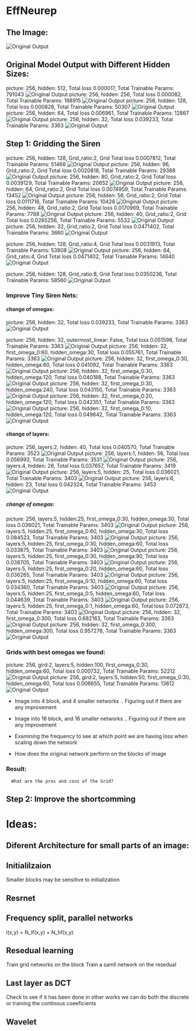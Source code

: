 # EffNeurep
## The Image:
![Original Output](./images/image.jpg?raw=true "Original Model")
## Original Model Output with Different Hidden Sizes:
picture: 256, hidden: 512, Total loss 0.000017, Total Trainable Params: 791043
![Original Output](./images/original_output(0).jpg?raw=true "Original Model")
picture: 256, hidden: 256, Total loss 0.000082, Total Trainable Params: 198915
![Original Output](./images/original_output.jpg?raw=true "Original Model")
picture: 256, hidden: 128, Total loss 0.000828, Total Trainable Params: 50307
![Original Output](./images/original_output(1).jpg?raw=true "Original Model")
picture: 256, hidden: 64, Total loss 0.006961, Total Trainable Params: 12867
![Original Output](./images/original_output(2).jpg?raw=true "Original Model")
picture: 256, hidden: 32, Total loss 0.039233, Total Trainable Params: 3363
![Original Output](./images/original_output(3).jpg?raw=true "Original Model")

## Step 1: Gridding the Siren
picture: 256, hidden: 128, Grid_ratio:2, Grid Total loss 0.0007812, Total Trainable Params: 51468
![Original Output](./images/grid_result1.jpg?raw=true "Original Model")
picture: 256, hidden: 96, Grid_ratio:2, Grid Total loss 0.0020818, Total Trainable Params: 29388
![Original Output](./images/grid_result4.jpg?raw=true "Original Model")
picture: 256, hidden: 80, Grid_ratio:2, Grid Total loss 0.0039129, Total Trainable Params: 20652
![Original Output](./images/grid_result5.jpg?raw=true "Original Model")
picture: 256, hidden: 64, Grid_ratio:2, Grid Total loss 0.0074959, Total Trainable Params: 13452
![Original Output](./images/grid_result6.jpg?raw=true "Original Model")
picture: 256, hidden: 56, Grid_ratio:2, Grid Total loss 0.0111716, Total Trainable Params: 10428
![Original Output](./images/grid_result7.jpg?raw=true "Original Model")
picture: 256, hidden: 48, Grid_ratio:2, Grid Total loss 0.0170969, Total Trainable Params: 7788
![Original Output](./images/grid_result8.jpg?raw=true "Original Model")
picture: 256, hidden: 40, Grid_ratio:2, Grid Total loss 0.0265256, Total Trainable Params: 5532
![Original Output](./images/grid_result9.jpg?raw=true "Original Model")
picture: 256, hidden: 32, Grid_ratio:2, Grid Total loss 0.0471402, Total Trainable Params: 3660
![Original Output](./images/grid_result10.jpg?raw=true "Original Model")

picture: 256, hidden: 128, Grid_ratio:4, Grid Total loss 0.0031913, Total Trainable Params: 53808
![Original Output](./images/grid_result2.jpg?raw=true "Original Model")
picture: 256, hidden: 64, Grid_ratio:4, Grid Total loss 0.0471402, Total Trainable Params: 14640
![Original Output](./images/grid_result11.jpg?raw=true "Original Model")

picture: 256, hidden: 128, Grid_ratio:8, Grid Total loss 0.0350236, Total Trainable Params: 58560
![Original Output](./images/grid_result3.jpg?raw=true "Original Model")

### Improve Tiny Siren Nets:
#### change of omegas:
picture: 256, hidden: 32, Total loss 0.039233, Total Trainable Params: 3363
![Original Output](./images/original_output(3).jpg?raw=true "Original Model")

picture: 256, hidden: 32, outermost_linear: False, Total loss 0.051598, Total Trainable Params: 3363
![Original Output](./images/tiny_output.jpg?raw=true "Original Model")
picture: 256, hidden: 32, first_omega_0:60, hidden_omega:30, Total loss 0.055761, Total Trainable Params: 3363
![Original Output](./images/tiny_output3.jpg?raw=true "Original Model")
picture: 256, hidden: 32, first_omega_0:30, hidden_omega:60, Total loss 0.041092, Total Trainable Params: 3363
![Original Output](./images/tiny_output4.jpg?raw=true "Original Model")
picture: 256, hidden: 32, first_omega_0:30, hidden_omega:120, Total loss 0.040188, Total Trainable Params: 3363
![Original Output](./images/tiny_output5.jpg?raw=true "Original Model")
picture: 256, hidden: 32, first_omega_0:30, hidden_omega:240, Total loss 0.043150, Total Trainable Params: 3363
![Original Output](./images/tiny_output6.jpg?raw=true "Original Model")
picture: 256, hidden: 32, first_omega_0:20, hidden_omega:120, Total loss 0.042351, Total Trainable Params: 3363
![Original Output](./images/tiny_output7.jpg?raw=true "Original Model")
picture: 256, hidden: 32, first_omega_0:10, hidden_omega:120, Total loss 0.049642, Total Trainable Params: 3363
![Original Output](./images/tiny_output8.jpg?raw=true "Original Model")
#### change of layers:
picture: 256, layers:2, hidden: 40, Total loss 0.040570, Total Trainable Params: 3523
![Original Output](./images/tiny_output9.jpg?raw=true "Original Model")
picture: 256, layers:1, hidden: 56, Total loss 0.056993, Total Trainable Params: 3531
![Original Output](./images/tiny_output10.jpg?raw=true "Original Model")
picture: 256, layers:4, hidden: 28, Total loss 0.037657, Total Trainable Params: 3419
![Original Output](./images/tiny_output11.jpg?raw=true "Original Model")
picture: 256, layers:5, hidden: 25, Total loss 0.036021, Total Trainable Params: 3403
![Original Output](./images/tiny_output12.jpg?raw=true "Original Model")
picture: 256, layers:6, hidden: 23, Total loss 0.042324, Total Trainable Params: 3453
![Original Output](./images/tiny_output13.jpg?raw=true "Original Model")
##### change of omegas:
picture: 256, layers:5, hidden:25, first_omega_0:30, hidden_omega:30, Total loss 0.036021, Total Trainable Params: 3403
![Original Output](./images/tiny_output12.jpg?raw=true "Original Model")
picture: 256, layers:5, hidden:25, first_omega_0:60, hidden_omega:30, Total loss 0.084523, Total Trainable Params: 3403
![Original Output](./images/tiny_output14.jpg?raw=true "Original Model")
picture: 256, layers:5, hidden:25, first_omega_0:30, hidden_omega:60, Total loss 0.033875, Total Trainable Params: 3403
![Original Output](./images/tiny_output15.jpg?raw=true "Original Model")
picture: 256, layers:5, hidden:25, first_omega_0:30, hidden_omega:90, Total loss 0.038705, Total Trainable Params: 3403
![Original Output](./images/tiny_output16.jpg?raw=true "Original Model")
picture: 256, layers:5, hidden:25, first_omega_0:20, hidden_omega:60, Total loss 0.036265, Total Trainable Params: 3403
![Original Output](./images/tiny_output17.jpg?raw=true "Original Model")
picture: 256, layers:5, hidden:25, first_omega_0:10, hidden_omega:60, Total loss 0.034360, Total Trainable Params: 3403
![Original Output](./images/tiny_output18.jpg?raw=true "Original Model")
picture: 256, layers:5, hidden:25, first_omega_0:5, hidden_omega:60, Total loss 0.044639, Total Trainable Params: 3403
![Original Output](./images/tiny_output19.jpg?raw=true "Original Model")
picture: 256, layers:5, hidden:25, first_omega_0:1, hidden_omega:60, Total loss 0.072873, Total Trainable Params: 3403
![Original Output](./images/tiny_output20.jpg?raw=true "Original Model")
picture: 256, hidden: 32, first_omega_0:300, Total loss 0.682163, Total Trainable Params: 3363
![Original Output](./images/tiny_output1.jpg?raw=true "Original Model")
picture: 256, hidden: 32, first_omega_0:300, hidden_omega:300, Total loss 0.957278, Total Trainable Params: 3363
![Original Output](./images/tiny_output2.jpg?raw=true "Original Model")

### Grids with best omegas we found:
picture: 256, gird:2, layers:5, hidden:100, first_omega_0:30, hidden_omega:60, Total loss 0.000732, Total Trainable Params: 52212
![Original Output](./images/grid_result12.jpg?raw=true "Original Model")
picture: 256, gird:2, layers:5, hidden:50, first_omega_0:30, hidden_omega:60, Total loss 0.006655, Total Trainable Params: 13612
![Original Output](./images/grid_result13.jpg?raw=true "Original Model")


* Image into 4 block, and 4 smaller networks
.. Figuring out if there are any improvement
* Image into 16 block, and 16 smaller networks
.. Figuring out if there are any improvement
* Examining the frequency to see at which point we are having loss when scaling down the network


* How does the original network perform on the blocks of image


### Result:
      What are the pros and cons of the Grid?
      
## Step 2: Improve the shortcomming


# Ideas:




## Diferent Architecture for small parts of an image:
## Initialilzaion
Smaller blocks may be sensitive to initialization
## Resrnet


## Frequency split, parallel networks
I(x,y) = N_lf(x,y) + N_hf(x,y)

## Resedual learning
Train grid networks on the block
Train a samll network on the resedual 

## Last layer as DCT 
Check to see if it has been done in other works
we can do both the discrete or training the continous coeeficients

## Wavelet


